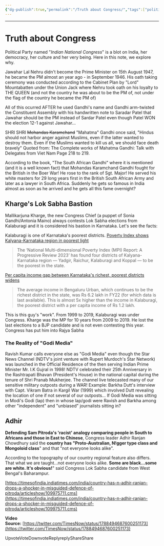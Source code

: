 ```yaml
---
{"dg-publish":true,"permalink":"/Truth about Congress/","tags":["politics"]}
---
```



---
# Truth about Congress
Political Party named "*Indian National Congress*" is a blot on India, her democracy, her culture and her very being.
Here in this note, we explore why.

Jawahar Lal Nehru didn't become the Prime Minister on 15th August 1947, he became the PM almost an year ago - in September 1946. His oath taking ceremony was conducted according to the Cabinet Plan by "Lord" Mountabatten under the Union Jack where Nehru took oath on his loyalty to THE QUEEN (and not the country he was about to be the PM of, not under the flag of the country he became the PM of)

All of this ocurred AFTER he used Gandhi's name and Gandhi arm-twisted the Constituent Assembly with his handwritten note to Saradar Patel that Jawahar should be the PM instead of Sardar Patel even though Patel WON the election 12-1 against Jawahar...

SHRI SHRI ~~Mohandas Karamchand~~ "Mahatma" Gandhi once said, "Hindus should not harbor anger against Muslims, even if the latter wanted to destroy them. Even if the Muslims wanted to kill us all, we should face death bravely"
Quoted from:
The Complete works of Mahatma Gandhi: Talk with Delegates from Viet Nam Page 218 to 219.

According to the book, "The South African Gandhi" where it is mentioned (and it is a well known fact) that Mohandas Karamchand Gandhi fought for the British in the Boer War! He rose to the rank of Sgt. Major! He served his white masters for 29 long years first in the British South African Army and later as a lawyer in South Africa.
Suddenly he gets so famous in India almost as soon as he arrived and he gets all this fame overnight?

## Kharge's Lok Sabha Bastion
Mallikarjuna Kharge, the new Congress Chief (a puppet of Sonia Gandhi/Antonia Maino) always contests Lok Sabha elections from Kalaburagi and it is considered his bastion in Karnataka. Let's see the facts:

Kalaburagi is one of Karnataka's poorest districts.
[Poverty Index shows Kalyana-Karnataka region in poorest light](https://www.newindianexpress.com/states/karnataka/2024/Jan/17/poverty-index-shows-kalyana-karnataka-region-in-poorest-light)

> The ‘National Multi-dimensional Poverty Index (MPI) Report: A Progressive Review 2023’ has found four districts of Kalyana-Karnataka region — Yadgir, Raichur, Kalaburagi and Koppal — to be the poorest in the state.

[Per capita income gap between Karnataka's richest, poorest districts widens](https://archive.fo/DFXYN)
> The average income in Bengaluru Urban, which continues to be the richest district in the state, was Rs 6.2 lakh in FY22 (for which data is last available). This is almost 5x higher than the income in Kalaburagi, the poorest district with a per capita income of Rs 1.2 lakh.

This is this guy's "work". From 1999 to 2019, Kalaburagi was under Congress. Kharge was the MP for 10 years from 2009 to 2019. He lost the last elections to a BJP candidate and is not even contesting this year. Congress has put him into Rajya Sabha

### The Reality of "Godi Media"
Ravish Kumar calls everyone else as "Godi Media" even though the Star News Channel (NDTV's joint venture with Rupert Murdoch's Star Network) was launched in the Official Residence of the then serving Indian Prime Minister Mr. I.K Gujral in 1998! 
NDTV celebrated their 25th Anniversary in the Rashtrapati Bhavan (President's House) in the national capital during the tenure of Shri Pranab Mukherjee.
The channel live telecasted many of our sensitive military outposts during a WAR!
Example: Barkha Dutt's interview with Capt. Vikram Batra in Kargil War (1999) which involved Dutt revealing the location of one if not several of our outposts...
If Godi Media was sitting in Modi's Godi (lap) then in whose lap/godi were Ravish and Barkha among other "independent" and "unbiased" journalists sitting in?

## Adhir
**Defending Sam Pitroda's 'racist' analogy comparing people in South to Africans and those in East to Chinese**, Congress leader Adhir Ranjan Chowdhury said the **country has "Proto-Australian, N!gger type class and Mongoloid class**" and that "not everyone looks alike".

According to the topography of our country regional feature also differs. That what we are taught...not everyone looks alike. **Some are black...some are white. It's obvious!**" said Congress Lok Sabha candidate from West Bengal's Baharampur.

[https://timesofindia.indiatimes.com/india/country-has-n-adhir-ranjan-drops-a-shocker-in-misguided-defence-of-pitroda/articleshow/109975711.cms](https://timesofindia.indiatimes.com/india/country-has-n-adhir-ranjan-drops-a-shocker-in-misguided-defence-of-pitroda/articleshow/109975711.cms)

**Video Source:** [https://twitter.com/TimesNow/status/1788494687600251173](https://twitter.com/TimesNow/status/1788494687600251173)

UpvoteVoteDownvoteReplyreplyShareShare
